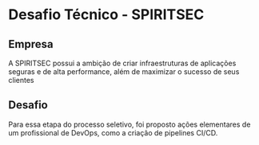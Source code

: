 # Desafio Técnico - SPIRITSEC

## Empresa

A SPIRITSEC possui a ambição de criar infraestruturas de aplicações seguras e de alta performance, além de maximizar o sucesso de seus clientes

## Desafio

Para essa etapa do processo seletivo, foi proposto ações elementares de um profissional de DevOps, como a criação de pipelines CI/CD.
